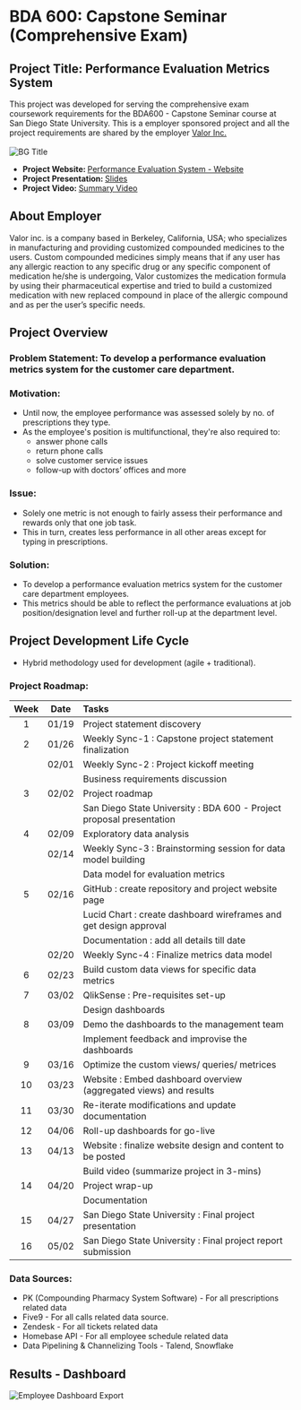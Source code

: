 # BDA 600: Capstone Seminar (Comprehensive Exam)
## Project Title: Performance Evaluation Metrics System
This project was developed for serving the comprehensive exam coursework requirements for the BDA600 - Capstone Seminar course at San Diego State University.
This is a employer sponsored project and all the project requirements are shared by the employer <a href="https://valorcompounding.com/"> Valor Inc. </a>
<br><br>
![BG Title](https://github.com/patilbp/performance-evaluation-metrics/assets/36761520/4397572a-bd15-4897-bda9-78edf25c6fcb)
<br>
- <b> Project Website: </b><a href="https://bhagya22july.wixsite.com/performanceevaluatio"> Performance Evaluation System - Website</a>
- <b> Project Presentation: </b><a href="https://prezi.com/view/159ZgqsUeoTpJX5L0MHS/"> Slides </a>
- <b> Project Video: </b><a href="https://youtu.be/6D4Lrmmmc3g"> Summary Video </a>
## About Employer
Valor inc. is a company based in Berkeley, California, USA; who specializes in manufacturing and providing customized compounded medicines to the users. Custom compounded medicines simply means that if any user has any allergic reaction to any specific drug or any specific component of medication he/she is undergoing, Valor customizes the medication formula by using their pharmaceutical expertise and tried to build a customized medication with new replaced compound in place of the allergic compound and as per the user’s specific needs.
<br>
## Project Overview
### Problem Statement: To develop a performance evaluation metrics system for the customer care department.
### Motivation:
- Until now, the employee performance was assessed solely by no. of prescriptions they type.<br>
- As the employee's position is multifunctional, they're also required to:
  - answer phone calls
  - return phone calls
  - solve customer service issues
  - follow-up with doctors’ offices and more
### Issue:
- Solely one metric is not enough to fairly assess their performance and rewards only that one job task.
- This in turn, creates less performance in all other areas except for typing in prescriptions.
### Solution:
- To develop a performance evaluation metrics system for the customer care department employees.
- This metrics should be able to reflect the performance evaluations at job position/designation level and further roll-up at the department level.
## Project Development Life Cycle
- Hybrid methodology used for development (agile + traditional).
### Project Roadmap:
| Week | Date | Tasks |
| :--------: | :--------: | :-------- |
| 1 | 01/19 | Project statement discovery |
| 2 | 01/26 | Weekly Sync-1 : Capstone project statement finalization |
|   | 02/01 | Weekly Sync-2 : Project kickoff meeting |
|   |       | Business requirements discussion |
| 3 | 02/02 | Project roadmap |
|   |       | San Diego State University : BDA 600 - Project proposal presentation |
| 4 | 02/09 | Exploratory data analysis |
|   | 02/14 | Weekly Sync-3 : Brainstorming session for data model building |
|   |       | Data model for evaluation metrics |
| 5 | 02/16 | GitHub : create repository and project website page |
|   |       | Lucid Chart : create dashboard wireframes and get design approval |
|   |       | Documentation : add all details till date |
|   | 02/20 | Weekly Sync-4 : Finalize metrics data model |
| 6 | 02/23 | Build custom data views for specific data metrics |
| 7 | 03/02 | QlikSense : Pre-requisites set-up |
|   |       | Design dashboards |
| 8 | 03/09 | Demo the dashboards to the management team |
|   |       | Implement feedback and improvise the dashboards |
| 9 | 03/16 | Optimize the custom views/ queries/ metrices |
| 10 | 03/23 | Website : Embed dashboard overview (aggregated views) and results |
| 11 | 03/30 | Re-iterate modifications and update documentation |
| 12 | 04/06 | Roll-up dashboards for go-live |
| 13 | 04/13 | Website : finalize website design and content to be posted |
|    |       | Build video (summarize project in 3-mins) |
| 14 | 04/20 | Project wrap-up |
|    |       | Documentation |
| 15 | 04/27 | San Diego State University : Final project presentation |
| 16 | 05/02 | San Diego State University : Final project report submission |
### Data Sources:
- PK (Compounding Pharmacy System Software) - For all prescriptions related data
- Five9 - For all calls related data source.
- Zendesk - For all tickets related data
- Homebase API - For all employee schedule related data
- Data Pipelining & Channelizing Tools - Talend, Snowflake
## Results - Dashboard
![Employee Dashboard Export](https://github.com/patilbp/performance-evaluation-metrics/assets/36761520/453995f0-f780-47b6-a79d-50cb34306efa)
<br>
